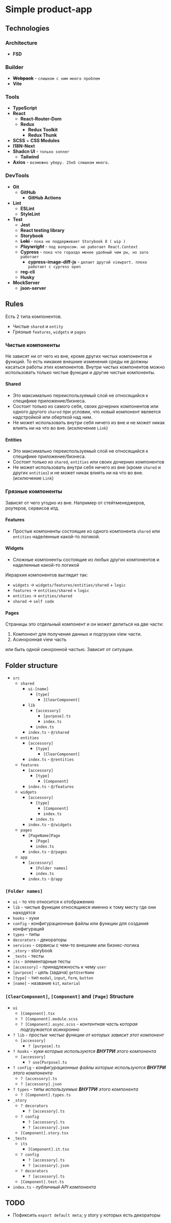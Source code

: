 # Simple product-app

## Technologies

### Architecture

- **FSD**

### Builder

- **~~Webpack~~** - `слишком с ним много проблем`
- **Vite**

### Tools

- **TypeScript**
- **React**
    - **React-Router-Dom**
    - **Redux**
        - **Redux Toolkit**
        - **Redux Thunk**
- **SCSS** + **CSS Modules**
- **I18N-Next**
- **Shadcn UI** - `только sonner`
    - **Tailwind**
- **Axios** - `возможно уберу. 25кб слишком много.`

### DevTools

- **Git**
    - **GitHub**
        - **GitHub Actions**
- **Lint**
    - **ESLint**
    - **StyleLint**
- **Test**
    - **Jest**
    - **React testing library**
    - **Storybook**
    - **~~Loki~~** - `пока не поддерживает Storybook 8 ( wip )`
    - **_Playwright_** - `под вопросом. не работает React.Context`
    - **Cypress** - `пока что гораздо менее удобный чем pw, но зато работает`
        - **cypress-image-diff-js** - `делает другой viewport. плохо работает с cypress open`
    - **reg-cli**
    - **Husky**
- **MockServer**
    - **json-server**

## Rules

Есть 2 типа компонентов.

- Чистые `shared` и `entity`
- Грязные `features`, `widgets` и `pages`

### Чистые компоненты

Не зависят ни от чего из вне, кроме других чистых компонентов и функций. То есть никакие внешние изменения среды не
должны касаться работы этих компонентов. Внутри чистых компонентов можно использовать только чистые функции и другие
чистые компоненты.

#### Shared

- Это максимально переиспользуемый слой не относящийся к специфике приложение/бизнеса.
- Состоит только из самого себя, своих дочерних компонентов или одного другого `shared` при условии, что новый компонент
  является надстройкой или оберткой над ним.
- Не может использовать внутри себя ничего из вне и не может никак влиять ни на что во вне. (исключение `Link`)

#### Entities

- Это максимально переиспользуемый слой не относящийся к специфике приложение/бизнеса.
- Состоит только из `shared`, `entities` или своих дочерних компонентов
- Не может использовать внутри себя ничего из вне (кроме `shared` и других `entities`) и не может никак влиять ни на что
  во вне. (исключение `Link`)

### Грязные компоненты

Зависят от чего угодно из вне. Например от стейтменеджеров, роутеров, сервисов итд.

#### Features

- Простые компоненты состоящие из одного компонента `shared` или `entities` наделенные какой-то логикой.

#### Widgets

- Сложные компоненты состоящие из любых других компонентов и наделенные какой-то логикой

Иерархия компонентов выглядит так:

- `widgets` -> `widgets/features/entities/shared` + `logic`
- `features` -> `entities/shared` + `logic`
- `entities` -> `entities/shared`
- `shared` -> `self code`

#### Pages

Страницы это отдельный компонент и он может делиться на две части:

1. Компонент для получения данных и подгрузки view части.
2. Асинхронная view часть

или быть одной синхронной частью. Зависит от ситуации.

## Folder structure

- `src`
    - `shared`
        - `ui-[name]`
            - `[type]`
                - `[ClearComponent]`
        - `lib`
            - `[accessory]`
                - `[purpose].ts`
                - `index.ts`
            - `index.ts`
        - `index.ts` - `@/shared`
    - `entities`
        - `[accessory]`
            - `[type]`
                - `[ClearComponent]`
        - `index.ts` - `@/entities`
    - `features`
        - `[accessory]`
            - `[type]`
                - `[Component]`
        - `index.ts` - `@/features`
    - `widgets`
        - `[accessory]`
            - `[type]`
                - `[Component]`
                - `index.ts`
            - `index.ts`
        - `index.ts` - `@/widgets`
    - `pages`
        - `[PageName]Page`
            - `[Page]`
            - `index.ts`
        - `index.ts` - `@/pages`
    - `app`
        - `[accessory]`
            - `[Folder names]`
            - `index.ts`
        - `index.ts` - `@/app`

### `[Folder names]`

- `ui` - то что относится к отображению
- `lib` - чистые функции относящиеся именно к тому месту где они находятся
- `hooks` - хуки
- `config` - конфигурационные файлы или функции для создания конфигураций
- `types` - типы
- `decorators` - декораторы
- `services` - сервисы с чем-то внешним или бизнес-логика
- `_story` - storybook
- `_tests` - тесты
- `its` - элементарные тесты
- `[accessory]` - принадлежность к чему `user`
- `[purpose]` - цель (задача) `getUserName`
- `[type]` - тип `modal`, `input`, `form`, `button`
- `[name]` - название `kit`, `material`

### `[ClearComponent]`, `[Component]` and `[Page]` Structure

- `ui`
    - `[Component].tsx`
    - `? [Component].module.scss`
    - `? [Component].async.scss` - _контентная часть которая подгружается асинхронно_
- `? lib` - _простые чистые функции от которых зависит этот компонент_
    - `[accessory]`
        - `? [purpose].ts`
- `? hooks` - _хуки которые используются **ВНУТРИ** этого компонента_
    - `[accessory]`
        - `? use[Purpose].ts`
- `? config` - _конфигурационные файлы которые используются **ВНУТРИ** этого компонента_
    - `? [accessory].ts`
    - `? [accessory].json`
- `? types` - _типы используемые **ВНУТРИ** этого компонента_
    - `? [Component].types.ts`
- `_story`
    - `? decorators`
        - `? [accessory].ts`
    - `? config`
        - `? [accessory].ts`
        - `? [accessory].json`
    - `[Component].story.tsx`
- `_tests`
    - `its`
        - `[Component].it.tsx`
    - `? config`
        - `? [accessory].ts`
        - `? [accessory].json`
    - `? decorators`
        - `? [accessory].ts`
    - `[Component].test.ts`
- `index.ts` - _публичный API компонента_

## TODO

- Пофиксить `export default meta`; у story у которых есть декораторы 